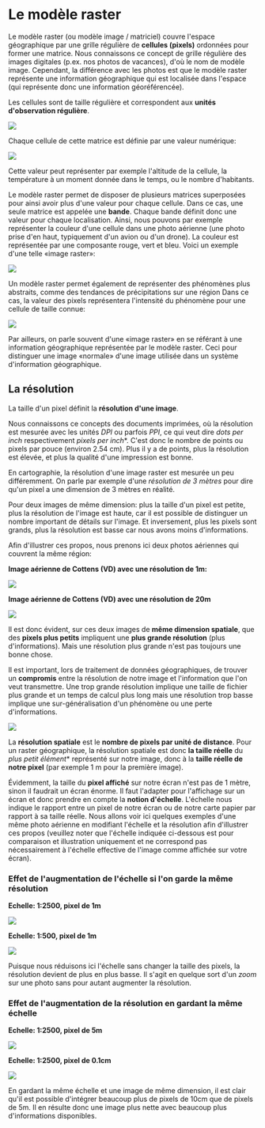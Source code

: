 # Le modèle raster

Le modèle raster (ou modèle image / matriciel) couvre l'espace géographique par une grille régulière de **cellules (pixels)** ordonnées pour former une matrice. Nous connaissons ce concept de grille régulière des images digitales (p.ex. nos photos de vacances), d'où le nom de modèle image. Cependant, la différence avec les photos est que le modèle raster représente une information géographique qui est localisée dans l'espace (qui représente donc une information géoréférencée).

Les cellules sont de taille régulière et correspondent aux **unités d'observation régulière**.

![](assets/grille.png)

Chaque cellule de cette matrice est définie par une valeur numérique:

![](assets/val.png)

Cette valeur peut représenter par exemple l'altitude de la cellule, la température à un moment donnée dans le temps, ou le nombre d'habitants.

Le modèle raster permet de disposer de plusieurs matrices superposées pour ainsi avoir plus d'une valeur pour chaque cellule. Dans ce cas, une seule matrice est appelée une **bande**. Chaque bande définit donc une valeur pour chaque localisation. Ainsi, nous pouvons par exemple représenter la couleur d'une cellule dans une photo aérienne (une photo prise d'en haut, typiquement d'un avion ou d'un drone). La couleur est représentée par une composante rouge, vert et bleu. Voici un exemple d'une telle «image raster»:

![](assets/photo-aerienne.png)

Un modèle raster permet également de représenter des phénomènes plus abstraits, comme des tendances de précipitations sur une région Dans ce cas, la valeur des pixels représentera l'intensité du phénomène pour une cellule de taille connue:

![](assets/prec.png)

Par ailleurs, on parle souvent d'une «image raster» en se référant à une information géographique représentée par le modèle raster. Ceci pour distinguer une image «normale» d'une image utilisée dans un système d'information géographique.


## La résolution

La taille d'un pixel définit la **résolution d'une image**.

Nous connaissons ce concepts des documents imprimées, où la résolution est mesurée avec les unités *DPI* ou parfois *PPI*, ce qui veut dire *dots per inch* respectivement *pixels per inch**. C'est donc le nombre de points ou pixels par pouce (environ 2.54 cm). Plus il y a de points, plus la résolution est élevée, et plus la qualité d'une impression est bonne.

En cartographie, la résolution d'une image raster est mesurée un peu différemment. On parle par exemple d'une *résolution de 3 mètres* pour dire qu'un pixel a une dimension de 3 mètres en réalité.

Pour deux images de même dimension: plus la taille d'un pixel est petite, plus la résolution de l'image est haute, car il est possible de distinguer un nombre important de détails sur l'image. Et inversement, plus les pixels sont grands, plus la résolution est basse car nous avons moins d'informations.

Afin d'illustrer ces propos, nous prenons ici deux photos aériennes qui couvrent la même région:

**Image aérienne de Cottens (VD) avec une résolution de 1m:**

![](assets/rast1x1.png)

**Image aérienne de Cottens (VD) avec une résolution de 20m**

![](assets/rast20x20.png)

Il est donc évident, sur ces deux images de **même dimension spatiale**, que des **pixels plus petits** impliquent une **plus grande résolution** (plus d'informations). Mais une résolution plus grande n'est pas toujours une bonne chose.

Il est important, lors de traitement de données géographiques, de trouver un **compromis** entre la résolution de notre image et l'information que l'on veut transmettre. Une trop grande résolution implique une taille de fichier plus grande et un temps de calcul plus long mais une résolution trop basse implique une sur-généralisation d'un phénomène ou une perte d'informations.

![](assets/taille_pix_arcgis.png)


La **résolution spatiale** est le **nombre de pixels par unité de distance**. Pour un raster géographique, la résolution spatiale est donc **la taille réelle** du *plus petit élément** représenté sur notre image, donc à la **taille réelle de notre pixel** (par exemple 1 m pour la première image).

Évidemment, la taille du **pixel affiché** sur notre écran n'est pas de 1 mètre, sinon il faudrait un écran énorme. Il faut l'adapter pour l'affichage sur un écran et donc prendre en compte la **notion d'échelle**. L'échelle nous indique le rapport entre un pixel de notre écran ou de notre carte papier par rapport à sa taille réelle. Nous allons voir ici quelques exemples d'une même photo aérienne en modifiant l'échelle et la résolution afin d'illustrer ces propos (veuillez noter que l'échelle indiquée ci-dessous est pour comparaison et illustration uniquement et ne correspond pas nécessairement à l'échelle effective de l'image comme affichée sur votre écran).

### Effet de l'augmentation de l'échelle si l'on garde la même résolution

**Echelle: 1:2500, pixel de 1m**

![](assets/rastres_1_2500_1m.png)

**Echelle: 1:500, pixel de 1m**

![](assets/1_500_1m.png)

Puisque nous réduisons ici l'échelle sans changer la taille des pixels, la résolution devient de plus en plus basse. Il s'agit en quelque sort d'un *zoom* sur une photo sans pour autant augmenter la résolution.

### Effet de l'augmentation de la résolution en gardant la même échelle

**Echelle: 1:2500, pixel de 5m**

![](assets/1_2500_5m.png)

**Echelle: 1:2500, pixel de 0.1cm**

![](assets/1_2500_10cm.png)

En gardant la même échelle et une image de même dimension, il est clair qu'il est possible d'intégrer beaucoup plus de pixels de 10cm que de pixels de 5m. Il en résulte donc une image plus nette avec beaucoup plus d'informations disponibles.
